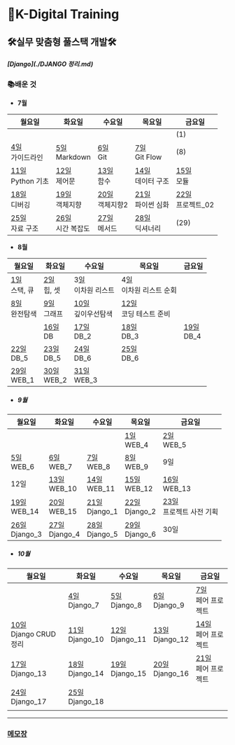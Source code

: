 # 🏫K-Digital Training



## 🛠실무 맞춤형 풀스택 개발🛠

##### [Django](./DJANGO 정리.md)

### 📚배운 것

- **7월**

| 월요일                                            | 화요일                                          | 수요일                                         | 목요일                                           | 금요일                                           |
| ------------------------------------------------- | ----------------------------------------------- | ---------------------------------------------- | ------------------------------------------------ | ------------------------------------------------ |
|                                                   |                                                 |                                                |                                                  | (1)                                              |
| [4일](./class/220704/README.md)  <br>가이드라인   | [5일](./class/220705/README.md)<br>Markdown     | [6일](./class/220706/README.md)<br>Git         | [7일](./class/220707/README.md)<br/>Git Flow     | (8)                                              |
| [11일](./class/220711/README.md) <br/>Python 기초 | [12일](./class/220712/README.md) <br/>제어문    | [13일  ](./class/220713/README.md)<br/>함수    | [14일](./class/220714/README.md)<br/>데이터 구조 | [15일](./class/220715/README.md)<br/>모듈        |
| [18일](./class/220718/README.md)<br/>디버깅       | [19일](./class/220719/README.md)<br/>객체지향   | [20일](./class/220720/README.md)<br/>객체지향2 | [21일](./class/220721/README.md)<br/>파이썬 심화 | [22일](./class/220722/README.md)<br/>프로젝트_02 |
| [25일](./class/220725/README.md)<br/>자료 구조    | [26일](./class/220726/README.md)<br>시간 복잡도 | [27일](./class/220727/README.md)<br>메서드     | [28일](./class/220728/README.md)<br>딕셔너리     | (29)                                             |



- **8월**

| 월요일                                       | 화요일                                     | 수요일                                            | 목요일                                                 | 금요일                                    |
| -------------------------------------------- | ------------------------------------------ | ------------------------------------------------- | ------------------------------------------------------ | ----------------------------------------- |
| [1일](./class/220801/README.md)<br/>스택, 큐 | [2일](./class/220802/README.md)<br/>힙, 셋 | 3[일](./class/220803/README.md)<br/>이차원 리스트 | 4[일](./class/220804/README.md)<br/>이차원 리스트 순회 |                                           |
| [8일](./class/220808/README.md)<br/>완전탐색 | [9일](./class/220809/README.md)<br/>그래프 | [10일](./class/220810/README.md)<br/>깊이우선탐색 | [12일](./class/220811/README.md)<br/>코딩 테스트 준비  |                                           |
|                                              | [16일](./class/220816/README.md)<br/>DB    | [17일](./class/220817/README.md)<br/>DB_2         | [18일](./class/220818/README.md)<br/>DB_3              | [19일](./class/220819/README.md)<br/>DB_4 |
| [22일](./class/220822/README.md)<br/>DB_5    | [23일](./class/220823/README.md)<br/>DB_5  | [24일](./class/220824/README.md)<br/>DB_6         | [25일](./class/220825/README.md)<br/>DB_6              |                                           |
| [29일](./class/220829/README.md)<br/>WEB_1   | [30일](./class/220830/README.md)<br/>WEB_2 | [31일](./class/220831/README.md)<br/>WEB_3        |                                                        |                                           |



- ##### 9월

| 월요일                                        | 화요일                                            | 수요일                                        | 목요일                                        | 금요일                                                  |
| --------------------------------------------- | ------------------------------------------------- | --------------------------------------------- | --------------------------------------------- | ------------------------------------------------------- |
|                                               |                                                   |                                               | [1일](./class/220901/README.md)<br/>WEB_4     | [2일](./class/220902/README.md)<br/>WEB_5               |
| [5일](./class/220905/README.md)<br/>WEB_6     | [6일](./class/220906/실습/실습/01.html)<br/>WEB_7 | [7일](./class/220907/project.html)<br/>WEB_8  | [8일](./class/220908/01.html)<br/>WEB_9       | 9일                                                     |
| 12일                                          | [13일](./class/220913/0913/home.html)<br/>WEB_10  | [14일](./class/220914/index.html)<br/>WEB_11  | [15일](./class/220915/README.md)<br/>WEB_12   | [16일](./class/220916/index.html)<br/>WEB_13            |
| [19일](./class/220919)<br/>WEB_14             | [20일](./class/220920/index.html)<br/>WEB_15      | [21일](./class/220921/README.md)<br>Django_1  | [22일](./class/220922/README.md)<br/>Django_2 | [23일](./class/220923/README.md)<br/>프로젝트 사전 기획 |
| [26일](./class/220926/README.md)<br/>Django_3 | [27일](./class/220927/README.md)<br/>Django_4     | [28일](./class/220928/README.md)<br/>Django_5 | [29일](./class/220929/README.md)<br/>Django_6 | 30일                                                    |





- ##### 10월

| 월요일                                                | 화요일                                          | 수요일                                                | 목요일                                         | 금요일                                             |
| ----------------------------------------------------- | ----------------------------------------------- | ----------------------------------------------------- | ---------------------------------------------- | -------------------------------------------------- |
|                                                       | [4일](./class/221004/README.md)<br/>Django_7    | [5일](./class/221005/README.md)<br/>Django_8          | [6일](./class/221006/README.md)<br/>Django_9   | [7일](./class/221007/README.md)<br/>페어 프로젝트  |
| [10일](./class/221010/README.md)<br/>Django CRUD 정리 | [11일](./class/221011/README.md)<br/>Django_10  | [12일](./class/221012/221011/README.md)<br/>Django_11 | [13일](./class/221013/README.md)<br/>Django_12 | [14일](./class/221014/README.md)<br/>페어 프로젝트 |
| [17일](./class/221017/README.md)<br/>Django_13        | [18일](./class/221018/README.md)<br/>Django_14  | [19일](./class/221019/README.md)<br/>Django_15        | [20일](./class/221020/README.md)<br/>Django_16 | [21일](./class/221021/README.md)<br/>페어 프로젝트 |
| [24일](./class/221024/README.md)<br/>Django_17        | [25일](./class/221025/README2.md)<br/>Django_18 |                                                       |                                                |                                                    |
|                                                       |                                                 |                                                       |                                                |                                                    |

---

### [메모장](memo.md)
